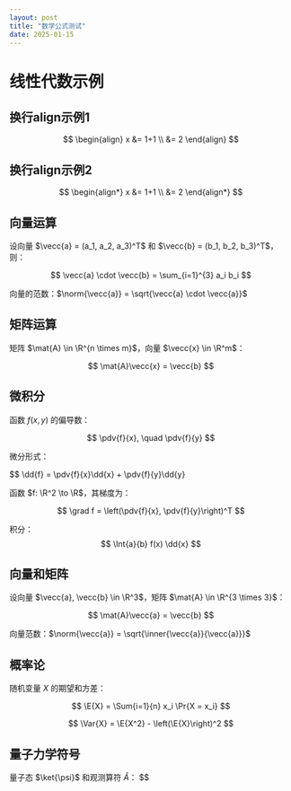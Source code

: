 ```yaml
---
layout: post
title: "数学公式测试"
date: 2025-01-15
---
```



# 线性代数示例

## 换行align示例1

$$
\begin{align}
x &= 1+1 \\
&= 2
\end{align}
$$

## 换行align示例2

$$
\begin{align*}
x &= 1+1 \\
&= 2
\end{align*}
$$

## 向量运算

设向量 $\vecc{a} = (a_1, a_2, a_3)^T$ 和 $\vecc{b} = (b_1, b_2, b_3)^T$，则：

$$
\vecc{a} \cdot \vecc{b} = \sum_{i=1}^{3} a_i b_i
$$

向量的范数：$\norm{\vecc{a}} = \sqrt{\vecc{a} \cdot \vecc{a}}$

## 矩阵运算

矩阵 $\mat{A} \in \R^{n \times m}$，向量 $\vecc{x} \in \R^m$：

$$
\mat{A}\vecc{x} = \vecc{b}
$$

## 微积分

函数 $f(x, y)$ 的偏导数：

$$
\pdv{f}{x}, \quad \pdv{f}{y}
$$

微分形式：

$$
\dd{f} = \pdv{f}{x}\dd{x} + \pdv{f}{y}\dd{y}

函数 $f: \R^2 \to \R$，其梯度为：

$$
\grad f = \left(\pdv{f}{x}, \pdv{f}{y}\right)^T
$$

积分：
$$
\Int{a}{b} f(x) \dd{x}
$$

## 向量和矩阵

设向量 $\vecc{a}, \vecc{b} \in \R^3$，矩阵 $\mat{A} \in \R^{3 \times 3}$：

$$
\mat{A}\vecc{a} = \vecc{b}
$$

向量范数：$\norm{\vecc{a}} = \sqrt{\inner{\vecc{a}}{\vecc{a}}}$


## 概率论

随机变量 $X$ 的期望和方差：

$$
\E{X} = \Sum{i=1}{n} x_i \Pr{X = x_i}
$$

$$
\Var{X} = \E{X^2} - \left(\E{X}\right)^2
$$

## 量子力学符号

量子态 $\ket{\psi}$ 和观测算符 $\hat{A}$：
$$
